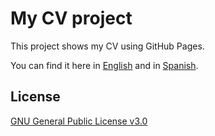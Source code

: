 # My CV project

This project shows my CV using GitHub Pages.    

You can find it here in [English](https://luiscruzr8.github.io/) and in [Spanish](https://github.com/luiscruzr8/luiscruzr8.github.io/raw/master/CV_LuisFernandoCruzRamos.pdf).

## License
[GNU General Public License v3.0](https://www.gnu.org/licenses/gpl-3.0.html)
